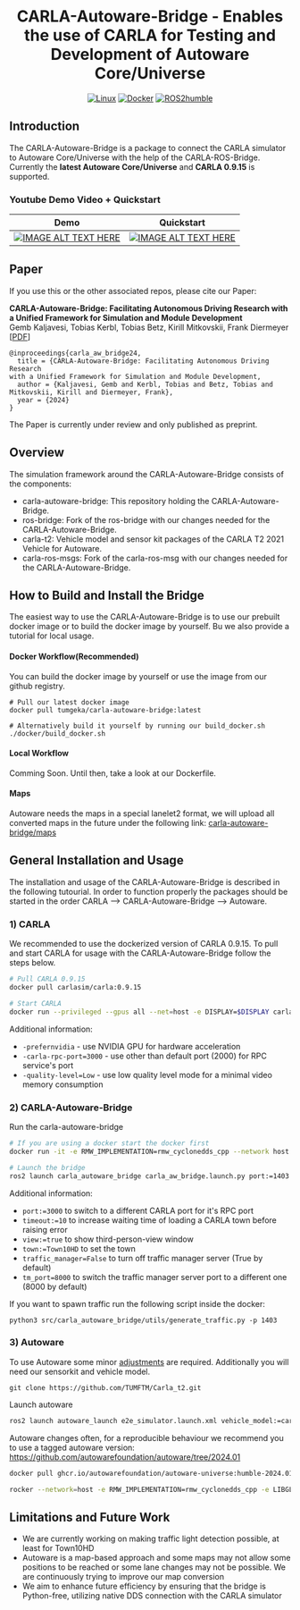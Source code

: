 <div align="center">

# CARLA-Autoware-Bridge - Enables the use of CARLA for Testing and Development of Autoware Core/Universe
[![Linux](https://img.shields.io/badge/os-ubuntu22.04-blue.svg)](https://www.linux.org/)
[![Docker](https://badgen.net/badge/icon/docker?icon=docker&label)](https://www.docker.com/)
[![ROS2humble](https://img.shields.io/badge/ros2-humble-blue.svg)](https://docs.ros.org/en/humble/index.html)

</div>

## Introduction
The CARLA-Autoware-Bridge is a package to connect the CARLA simulator to Autoware Core/Universe with the help of the CARLA-ROS-Bridge. Currently the **latest Autoware Core/Universe** and **CARLA 0.9.15** is supported.
### Youtube Demo Video + Quickstart
| Demo                                            | Quickstart                                         |
| ----------------------------------------------------- | ---------------------------------------------- |
| [![IMAGE ALT TEXT HERE](https://img.youtube.com/vi/aEx8yBY06Jw/0.jpg)](https://youtu.be/aEx8yBY06Jw)                                       | [![IMAGE ALT TEXT HERE](https://img.youtube.com/vi/OmnMnvz949Y/0.jpg)](https://youtu.be/OmnMnvz949Y)                             |


## Paper
If you use this or the other associated repos, please cite our Paper:

**CARLA-Autoware-Bridge: Facilitating Autonomous Driving Research
with a Unified Framework for Simulation and Module Development**<br>Gemb Kaljavesi, Tobias Kerbl, Tobias Betz, Kirill Mitkovskii, Frank Diermeyer [[PDF](https://arxiv.org/abs/2402.11239)]

```
@inproceedings{carla_aw_bridge24,
  title = {CARLA-Autoware-Bridge: Facilitating Autonomous Driving Research
with a Unified Framework for Simulation and Module Development,
  author = {Kaljavesi, Gemb and Kerbl, Tobias and Betz, Tobias and Mitkovskii, Kirill and Diermeyer, Frank},
  year = {2024}
}
```

The Paper is currently under review and only published as preprint.

## Overview
The simulation framework around the CARLA-Autoware-Bridge consists of the components:
- carla-autoware-bridge: This repository holding the CARLA-Autoware-Bridge.
- ros-bridge: Fork of the ros-bridge with our changes needed for the CARLA-Autoware-Bridge.
- carla-t2: Vehicle model and sensor kit packages of the CARLA T2 2021 Vehicle for Autoware.
- carla-ros-msgs:  Fork of the carla-ros-msg with our changes needed for the CARLA-Autoware-Bridge.

## How to Build and Install the Bridge
The easiest way to use the CARLA-Autoware-Bridge is to use our prebuilt docker image or to build the docker image by yourself. Bu we also provide a tutorial for local usage.

#### Docker Workflow(Recommended)
You can build the docker image by yourself or use the image from our github registry.
```
# Pull our latest docker image
docker pull tumgeka/carla-autoware-bridge:latest

# Alternatively build it yourself by running our build_docker.sh
./docker/build_docker.sh
```

#### Local Workflow
Comming Soon. Until then, take a look at our Dockerfile.

#### Maps
Autoware needs the maps in a special lanelet2 format, we will upload all converted maps in the future under the following link: [carla-autoware-bridge/maps](https://syncandshare.lrz.de/getlink/fiBgYSNkmsmRB28meoX3gZ/)

## General Installation and Usage
The installation and usage of the CARLA-Autoware-Bridge is described in the following tutourial. In order to function properly the packages should be started in the order CARLA --> CARLA-Autoware-Bridge --> Autoware. 

### 1) CARLA
We recommended to use the dockerized version of CARLA 0.9.15. To pull and start CARLA for usage with the CARLA-Autoware-Bridge follow the steps below.
```bash
# Pull CARLA 0.9.15
docker pull carlasim/carla:0.9.15
```
```bash
# Start CARLA
docker run --privileged --gpus all --net=host -e DISPLAY=$DISPLAY carlasim/carla:0.9.15 /bin/bash ./CarlaUE4.sh -carla-rpc-port=1403 
```
Additional information:
- `-prefernvidia` - use NVIDIA GPU for hardware acceleration
- `-carla-rpc-port=3000` - use other than default port (2000) for RPC service's port
- `-quality-level=Low` - use low quality level mode for a minimal video memory consumption

### 2) CARLA-Autoware-Bridge
Run the carla-autoware-bridge
```bash
# If you are using a docker start the docker first
docker run -it -e RMW_IMPLEMENTATION=rmw_cyclonedds_cpp --network host tumgeka/carla-autoware-bridge:latest

# Launch the bridge
ros2 launch carla_autoware_bridge carla_aw_bridge.launch.py port:=1403 town:=Town10HD
```

Additional information:
- `port:=3000` to switch to a different CARLA port for it's RPC port
- `timeout:=10` to increase waiting time of loading a CARLA town before raising error
- `view:=true` to show third-person-view window
- `town:=Town10HD` to set the town
- `traffic_manager=False` to turn off traffic manager server (True by default)
- `tm_port=8000` to switch the traffic manager server port to a different one (8000 by default)

If you want to spawn traffic run the following script inside the docker:
```
python3 src/carla_autoware_bridge/utils/generate_traffic.py -p 1403
```

### 3) Autoware
To use Autoware some minor [adjustments](/doc/autoware-changes.md) are required. Additionally you will need our sensorkit and vehicle model.
```
git clone https://github.com/TUMFTM/Carla_t2.git
```

Launch autoware
```bash
ros2 launch autoware_launch e2e_simulator.launch.xml vehicle_model:=carla_t2_vehicle sensor_model:=carla_t2_sensor_kit map_path:=<path to /wsp/map>
```

Autoware changes often, for a reproducible behaviour we recommend you to use a tagged autoware version:
https://github.com/autowarefoundation/autoware/tree/2024.01

```bash
docker pull ghcr.io/autowarefoundation/autoware-universe:humble-2024.01-cuda-amd64

rocker --network=host -e RMW_IMPLEMENTATION=rmw_cyclonedds_cpp -e LIBGL_ALWAYS_SOFTWARE=1 --x11 --nvidia --volume /path/to/code -- ghcr.io/autowarefoundation/autoware-universe:humble-2024.01-cuda-amd64
```

## Limitations and Future Work
- We are currently working on making traffic light detection possible, at least for Town10HD
- Autoware is a map-based approach and some maps may not allow some positions to be reached or some lane changes may not be possible. We are continuously trying to improve our map conversion
- We aim to enhance future efficiency by ensuring that the bridge is Python-free, utilizing native DDS connection with the CARLA simulator
